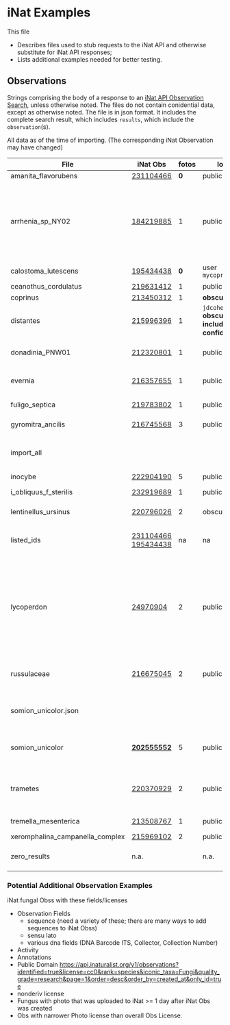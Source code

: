 # iNat Examples

This file

- Describes files used to stub requests to the iNat API and otherwise substitute for iNat API responses;
- Lists additional examples needed for better testing.

## Observations

Strings comprising the body of a response to an [iNat API Observation Search](https://api.inaturalist.org/v1/docs/#!/Observations/get_observations),
unless otherwise noted.
The files do not contain conidential data, except as otherwise noted.
The file is in json format. It includes the complete search result, which includes `results`, which include the `observation`(s).

All data as of the time of importing. (The corresponding iNat Observation may have changed)

<!-- markdownlint-disable MD013 -->
| File | iNat Obs | fotos | location | Other |
| ---- | -------- | ----- | -------- | ----- |
| amanita_flavorubens| [231104466](https://www.inaturalist.org/observations/231104466) | **0** | public | Casual |
| arrhenia_sp_NY02| [184219885](https://www.inaturalist.org/observations/184219885) | 1 | public | `johnplischke` mo-style Provisional Species Name, DNA, NEMF, notes, 2? identifications with same id, comments, everyone has MO account, many obs fields, including "Voucher Number(s)", "Voucher Specimen Taken" |
| calostoma_lutescens| [195434438](https://www.inaturalist.org/observations/195434438) | **0** | user `mycoprimuspublic` | barebones. NO: photo, added ids, or observation_fields |
| ceanothus_cordulatus| [219631412](https://www.inaturalist.org/observations/219631412) | 1 | public | **Plant** |
| coprinus| [213450312](https://www.inaturalist.org/observations/213450312) | 1 | **obscured** | Needs ID |
| distantes| [215996396](https://www.inaturalist.org/observations/215996396) | 1 | `jdcohenesq` **obscured, includes confidential gps** | Needs ID, jdc Obs, taxon[:name]: "Distantes" rank:"section", rank_level:13|
| donadinia_PNW01| [212320801](https://www.inaturalist.org/observations/212320801) | 1 | public | `danmorton` **non-mo-style Provisional Species Name (PNW)**, **DNA sequence** |
| evernia| [216357655](https://www.inaturalist.org/observations/216357655) | 1 | public | user `jgerend` Casual, lichen, no fields, place: Troutdale, 1 Project |
| fuligo_septica| [219783802](https://www.inaturalist.org/observations/219783802) | 1 | public | slime mold **Protozoa** Richmond, CA |
| gyromitra_ancilis| [216745568](https://www.inaturalist.org/observations/216745568) | 3 | public | **cc-by license**, **many projects**, US 20, Linn Co.|
| import_all |  |  | | all fungal obss (total of 5) of iNat user `devin189`, 2 per page (this user had few fungal observations) |
| inocybe| [222904190](https://www.inaturalist.org/observations/222904190) | 5 | public | cc-by-nc, **2 tags** |
| i_obliquus_f_sterilis | [232919689](https://www.inaturalist.org/observations/232919689) | 1 | public | `taigamushrooms` cc-by-nc, **infraspecific name** |
| lentinellus_ursinus| [220796026](https://inaturalist.org/observations/220796026) | 2 | obscured | **ID matches many MO Name fixtures** |
| listed_ids| [231104466](https://www.inaturalist.org/observations/231104466) [195434438](https://www.inaturalist.org/observations/195434438) | na | na | response to request for 2 obs by number (amanita_flavorubens, evernia) |
| lycoperdon| [24970904](https://www.inaturalist.org/observations/24970904) | 2 | public | user `dannymi` cc-by-nc, projects, Had 2 photos, 6 identifications of 3 taxa, a different taxon, 9 obs fields, including "DNA Barcode ITS", "Collection number", "Collector", place: E. side of Metolius River, Sisters Ranger District, Deschutes National Forest, Jefferson County, Oregon, US |
| russulaceae| [216675045](https://www.inaturalist.org/observations/216675045) | 2 | public | **all rights reserved**, many projects, Activity; place: Point Defiance Park, Tacoma, WA, US |
| somion_unicolor.json |  |  |  | Formatted version of following; facilitates viewing iNat API response key/values test/inat/somion_unicolor.json |
| somion_unicolor| [**202555552**](https://www.inaturalist.org/observations/202555552) | 5 | public |  `jdcohenesq` Research Grade, Notes, Activity, >1 ID, 1 field (Mushroom Observer URL), **mirrored from MO** |
| trametes| [220370929](https://www.inaturalist.org/observations/220370929) | 2 | public | user `dannymi` different collector; Notes; **Observation Fields: Collector**, place: 25th Ave NE, Seattle, WA, US, with huge error |
| tremella_mesenterica| [213508767](https://www.inaturalist.org/observations/213508767) | 1 | public | place: Lewisville, TX 75057, USA |
| xeromphalina_campanella_complex| [215969102](https://www.inaturalist.org/observations/215969102) | 2 | public | `jdcohenesq` **Complex** |
| zero_results| n.a. | | n.a. | response with total_results: 0, to expose and prevent reversion of bug |
<!-- markdownlint-enable MD013 -->

### Potential Additional Observation Examples

iNat fungal Obss with these fields/licenses

- Observation Fields
  - sequence (need a variety of these;
    there are many ways to add sequences to iNat Obss)
  - sensu lato
  - various dna fields (DNA Barcode ITS, Collector, Collection Number)
- Activity
- Annotations
- Public Domain
  <https://api.inaturalist.org/v1/observations?identified=true&license=cc0&rank=species&iconic_taxa=Fungi&quality_grade=research&page=1&order=desc&order_by=created_at&only_id=true>
- nonderiv license
- Fungus with photo that was uploaded to iNat >= 1 day
  after iNat Obs was created
- Obs with narrower Photo license than overall Obs License.
